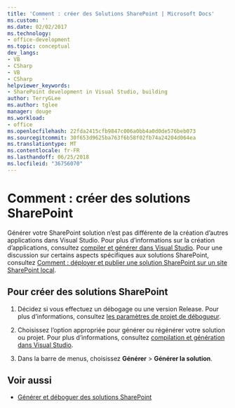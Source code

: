 ```yaml
---
title: 'Comment : créer des Solutions SharePoint | Microsoft Docs'
ms.custom: ''
ms.date: 02/02/2017
ms.technology:
- office-development
ms.topic: conceptual
dev_langs:
- VB
- CSharp
- VB
- CSharp
helpviewer_keywords:
- SharePoint development in Visual Studio, building
author: TerryGLee
ms.author: tglee
manager: douge
ms.workload:
- office
ms.openlocfilehash: 22fda2415cfb9847c006a0bb4a0d0de576beb073
ms.sourcegitcommit: 30f653d9625ba763f6b58f02fb74a24204d064ea
ms.translationtype: MT
ms.contentlocale: fr-FR
ms.lasthandoff: 06/25/2018
ms.locfileid: "36756070"
---
```

# <a name="how-to-build-sharepoint-solutions"></a>Comment : créer des solutions SharePoint

Générer votre SharePoint solution n’est pas différente de la création d’autres applications dans Visual Studio. Pour plus d’informations sur la création d’applications, consultez [compiler et générer dans Visual Studio](../ide/compiling-and-building-in-visual-studio.md). Pour une discussion sur certains aspects spécifiques aux solutions SharePoint, consultez [Comment : déployer et publier une solution SharePoint sur un site SharePoint local](../sharepoint/how-to-deploy-and-publish-a-sharepoint-solution-to-a-local-sharepoint-site.md).

## <a name="to-build-sharepoint-solutions"></a>Pour créer des solutions SharePoint

1.  Décidez si vous effectuez un débogage ou une version Release. Pour plus d’informations, consultez [les paramètres de projet de débogueur](../debugger/debugger-project-settings.md).

2.  Choisissez l’option appropriée pour générer ou régénérer votre solution ou projet. Pour plus d’informations, consultez [compilation et génération dans Visual Studio](../ide/compiling-and-building-in-visual-studio.md).

3.  Dans la barre de menus, choisissez **Générer**  >  **Générer la solution**.

## <a name="see-also"></a>Voir aussi

- [Générer et déboguer des solutions SharePoint](../sharepoint/building-and-debugging-sharepoint-solutions.md)
